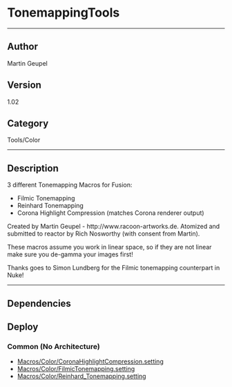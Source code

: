 # TonemappingTools
___

## Author
Martin Geupel

## Version
1.02

## Category
Tools/Color

___

## Description
3 different Tonemapping Macros for Fusion:
<ul>
	<li>Filmic Tonemapping</li>
	<li>Reinhard Tonemapping</li>
	<li>Corona Highlight Compression (matches Corona renderer output)</li>
</ul>

<p>Created by Martin Geupel - http://www.racoon-artworks.de.  Atomized and submitted to reactor by Rich Nosworthy (with consent from Martin). </p>

<p>These macros assume you work in linear space, so if they are not linear make sure you de-gamma your images first!</p>

<p>Thanks goes to Simon Lundberg for the Filmic tonemapping counterpart in Nuke!</p>


___

## Dependencies

## Deploy

### Common (No Architecture)

<ul>
<li><a href="https://gitlab.com/WeSuckLess/Reactor/-/blob/master/Atoms/com.RacoonArtworks.TonemappingTools/Macros/Color/CoronaHighlightCompression.setting?ref_type=heads">Macros/Color/CoronaHighlightCompression.setting</a></li>
<li><a href="https://gitlab.com/WeSuckLess/Reactor/-/blob/master/Atoms/com.RacoonArtworks.TonemappingTools/Macros/Color/FilmicTonemapping.setting?ref_type=heads">Macros/Color/FilmicTonemapping.setting</a></li>
<li><a href="https://gitlab.com/WeSuckLess/Reactor/-/blob/master/Atoms/com.RacoonArtworks.TonemappingTools/Macros/Color/Reinhard_Tonemapping.setting?ref_type=heads">Macros/Color/Reinhard_Tonemapping.setting</a></li>
</ul>
